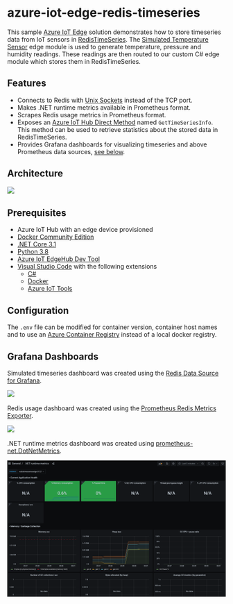# azure-iot-edge-redis-timeseries
This sample [Azure IoT Edge](https://docs.microsoft.com/en-us/azure/iot-edge/?view=iotedge-2020-11) solution demonstrates how to store timeseries data from IoT sensors in [RedisTimeSeries](https://oss.redislabs.com/redistimeseries/). The [Simulated Temperature Sensor](https://azuremarketplace.microsoft.com/en-us/marketplace/apps/azure-iot.simulated-temperature-sensor?tab=overview) edge module is used to generate temperature, pressure and humidity readings. These readings are then routed to our custom C# edge module which stores them in RedisTimeSeries.

## Features
- Connects to Redis with [Unix Sockets](https://redis.io/topics/clients) instead of the TCP port.
- Makes .NET runtime metrics available in Prometheus format.
- Scrapes Redis usage metrics in Prometheus format.
- Exposes an [Azure IoT Hub Direct Method](https://docs.microsoft.com/en-us/azure/iot-hub/iot-hub-devguide-direct-methods) named `GetTimeSeriesInfo`. This method can be used to retrieve statistics about the stored data in RedisTimeSeries.
- Provides Grafana dashboards for visualizing timeseries and above Prometheus data sources, [see below](#grafana-dashboards).

## Architecture
<div style=""><img src="images/data_flow.png"/></center></div>

## Prerequisites
- Azure IoT Hub with an edge device provisioned
- [Docker Community Edition](https://docs.docker.com/get-docker/)
- [.NET Core 3.1](https://dotnet.microsoft.com/download/dotnet/3.1)
- [Python 3.8](https://www.python.org/downloads/release/python-389/)
- [Azure IoT EdgeHub Dev Tool](https://github.com/Azure/iotedgehubdev)
- [Visual Studio Code](https://code.visualstudio.com/) with the following extensions
    - [C#](https://marketplace.visualstudio.com/items?itemName=ms-dotnettools.csharp)
    - [Docker](https://marketplace.visualstudio.com/items?itemName=ms-azuretools.vscode-docker)
    - [Azure IoT Tools](https://marketplace.visualstudio.com/items?itemName=vsciot-vscode.azure-iot-tools)

## Configuration
The `.env` file can be modified for container version, container host names and to use an [Azure Container Registry](https://docs.microsoft.com/en-us/azure/container-registry/) instead of a local docker registry.

## Grafana Dashboards
Simulated timeseries dashboard was created using the [Redis Data Source for Grafana](https://github.com/RedisGrafana/grafana-redis-datasource).

<div style=""><img src="images/timeseries_dashboard.png"/></center></div>

Redis usage dashboard was created using the [Prometheus Redis Metrics Exporter](https://github.com/oliver006/redis_exporter).

<div style=""><img src="images/redis_dashboard.png"/></center></div>

.NET runtime metrics dashboard was created using [prometheus-net.DotNetMetrics](https://github.com/djluck/prometheus-net.DotNetRuntime).

<div style=""><img src="images/dotnet_dashboard.png"/></center></div>
